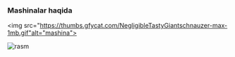 ### Mashinalar haqida

<img src="https://thumbs.gfycat.com/NegligibleTastyGiantschnauzer-max-1mb.gif"alt="mashina">

<img src="https://daily-motor.ru/wp-content/uploads/2022/02/ssc-tuatara-striker-side-view.jpg" alt="rasm">